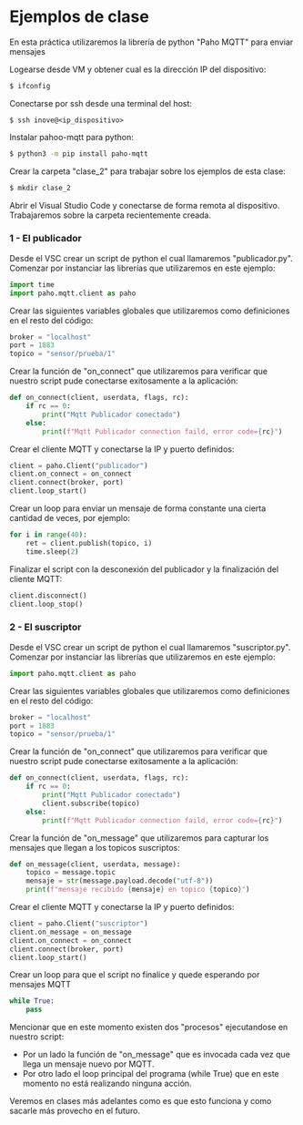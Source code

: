 # Ejemplos de clase

En esta práctica utilizaremos la librería de python "Paho MQTT" para enviar mensajes

Logearse desde VM y obtener cual es la dirección IP del dispositivo:
```sh
$ ifconfig
```

Conectarse por ssh desde una terminal del host:
```
$ ssh inove@<ip_dispositivo>
```

Instalar pahoo-mqtt para python:
```sh
$ python3 -m pip install paho-mqtt
```

Crear la carpeta "clase_2" para trabajar sobre los ejemplos de esta clase:
```sh
$ mkdir clase_2
```

Abrir el Visual Studio Code y conectarse de forma remota al dispositivo. Trabajaremos sobre la carpeta recientemente creada.


### 1 - El publicador
Desde el VSC crear un script de python el cual llamaremos "publicador.py". Comenzar por instanciar las librerías que utilizaremos en este ejemplo:
```python
import time
import paho.mqtt.client as paho
```

Crear las siguientes variables globales que utilizaremos como definiciones en el resto del código:
```python
broker = "localhost"
port = 1883
topico = "sensor/prueba/1"
```

Crear la función de "on_connect" que utilizaremos para verificar que nuestro script pude conectarse exitosamente a la aplicación:
```python
def on_connect(client, userdata, flags, rc):
    if rc == 0:
        print("Mqtt Publicador conectado")
    else:
        print(f"Mqtt Publicador connection faild, error code={rc}")
```

Crear el cliente MQTT y conectarse la IP y puerto definidos:
```python
client = paho.Client("publicador")
client.on_connect = on_connect
client.connect(broker, port)
client.loop_start()
```

Crear un loop para enviar un mensaje de forma constante una cierta cantidad de veces, por ejemplo:
```python
for i in range(40):
    ret = client.publish(topico, i) 
    time.sleep(2)
```

Finalizar el script con la desconexión del publicador y la finalización del cliente MQTT:
```python
client.disconnect()
client.loop_stop()
```

### 2 - El suscriptor
Desde el VSC crear un script de python el cual llamaremos "suscriptor.py". Comenzar por instanciar las librerías que utilizaremos en este ejemplo:
```python
import paho.mqtt.client as paho
```

Crear las siguientes variables globales que utilizaremos como definiciones en el resto del código:
```python
broker = "localhost"
port = 1883
topico = "sensor/prueba/1"
```

Crear la función de "on_connect" que utilizaremos para verificar que nuestro script pude conectarse exitosamente a la aplicación:
```python
def on_connect(client, userdata, flags, rc):
    if rc == 0:
        print("Mqtt Publicador conectado")
        client.subscribe(topico)
    else:
        print(f"Mqtt Publicador connection faild, error code={rc}")
```

Crear la función de "on_message" que utilizaremos para capturar los mensajes que llegan a los topicos suscriptos:
```python
def on_message(client, userdata, message):
    topico = message.topic
    mensaje = str(message.payload.decode("utf-8"))
    print(f"mensaje recibido {mensaje} en topico {topico}")
```

Crear el cliente MQTT y conectarse la IP y puerto definidos:
```python
client = paho.Client("suscriptor")
client.on_message = on_message
client.on_connect = on_connect
client.connect(broker, port)
client.loop_start()
```

Crear un loop para que el script no finalice y quede esperando por mensajes MQTT
```python
while True:    
    pass
```

Mencionar que en este momento existen dos "procesos" ejecutandose en nuestro script:
- Por un lado la función de "on_message" que es invocada cada vez que llega un mensaje nuevo por MQTT.
- Por otro lado el loop principal del programa (while True) que en este momento no está realizando ninguna acción.

Veremos en clases más adelantes como es que esto funciona y como sacarle más provecho en el futuro.
